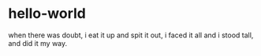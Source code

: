 # hello-world
when there was doubt,
i eat it up
and spit it out,
i faced it all
and i stood tall,
and did it my way.
